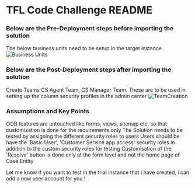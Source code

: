 # TFL Code Challenge README

### Below are the Pre-Deployment steps before importing the solution
The below business units need to be setup in the target instance
![Business Units](https://github.com/venkatreddysangita/venkatpublicrepo/assets/145289091/e14bbceb-747f-475d-9489-fa8bb71225af)



### Below are the Post-Deployment steps after importing the solution
Create Teams CS Agent Team, CS Manager Team. These are to be used in setting up the column security profiles in the admin center
![TeamCreation](https://github.com/venkatreddysangita/venkatpublicrepo/assets/145289091/15a3f479-5c7a-49c6-b650-7dd61d1778c6)

### Assumptions and Key Points
OOB features are untouched like forms, views, sitemap etc. so that customization is done for the requirements only
The Solution needs to be tested by assigning the different security roles to users
Users should be have the 'Basic User', 'Customer Service app access' security roles in addition to the custom security roles for testing
Customisation of the 'Resolve' button is done only at the form level and not the home page of Case Entity

Let me know if you want to test in the trial instance that i have created, i can add a new user account for you !

